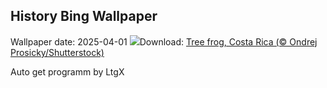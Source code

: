 ## History Bing Wallpaper
Wallpaper date: 2025-04-01
![](https://www.bing.com/th?id=OHR.TicanFrog_EN-GB2046965668_UHD.jpg&w=1000)Download: [Tree frog, Costa Rica (© Ondrej Prosicky/Shutterstock)](https://www.bing.com/th?id=OHR.TicanFrog_EN-GB2046965668_UHD.jpg)

Auto get programm by LtgX
